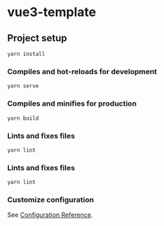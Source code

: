 # vue3-template

## Project setup
```
yarn install
```

### Compiles and hot-reloads for development
```
yarn serve
```

### Compiles and minifies for production
```
yarn build
```

### Lints and fixes files
```
yarn lint
```

### Lints and fixes files
```
yarn lint
```

### Customize configuration
See [Configuration Reference](https://cli.vuejs.org/config/).
